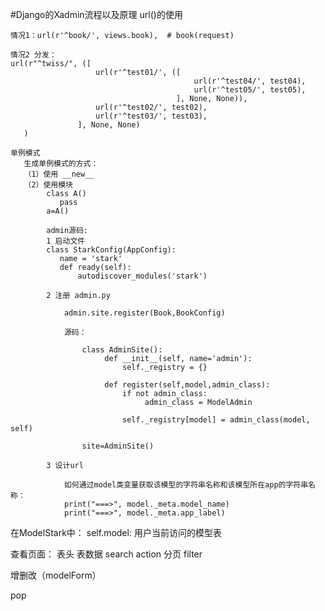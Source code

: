 #Django的Xadmin流程以及原理
url()的使用

    情况1：url(r'^book/', views.book),  # book(request)

    情况2 分发：
    url(r"^twiss/", ([
                       url(r'^test01/', ([
                                             url(r'^test04/', test04),
                                             url(r'^test05/', test05),
                                         ], None, None)),
                       url(r'^test02/', test02),
                       url(r'^test03/', test03),
                   ], None, None)
       )

    单例模式
       生成单例模式的方式：
       （1）使用 __new__
       （2）使用模块
            class A()
               pass
            a=A()

            admin源码:
            1 启动文件
            class StarkConfig(AppConfig):
               name = 'stark'
               def ready(self):
                   autodiscover_modules('stark')

            2 注册 admin.py

                admin.site.register(Book,BookConfig)

                源码：

                    class AdminSite():
                         def __init__(self, name='admin'):
                             self._registry = {}

                         def register(self,model,admin_class):
                             if not admin_class:
                                  admin_class = ModelAdmin

                             self._registry[model] = admin_class(model, self)

                    site=AdminSite()

            3 设计url

                如何通过model类变量获取该模型的字符串名称和该模型所在app的字符串名称：
                print("===>", model._meta.model_name)
                print("===>", model._meta.app_label)

在ModelStark中：
       self.model: 用户当前访问的模型表

 查看页面：
      表头
      表数据
      search
      action
      分页
      filter

  增删改（modelForm）

   pop